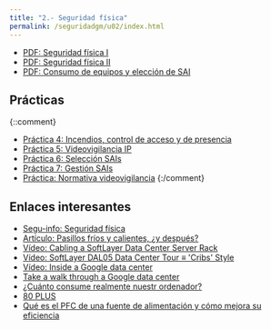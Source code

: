 ```yaml
---
title: "2.- Seguridad física"
permalink: /seguridadgm/u02/index.html
---
```


* [PDF: Seguridad física I](doc/SI_tema2_seguridad_fisica.pdf)
* [PDF: Seguridad física II](doc/SI_tema2_seguridad_fisica_II.pdf)
* [PDF: Consumo de equipos y elección de SAI](doc/consumo.pdf)

## Prácticas

{::comment}
* [Práctica 4: Incendios, control de acceso y de presencia](seguridadfisica.html)
* [Práctica 5: Videovigilancia IP](videovigilancia.html)
* [Práctica 6: Selección SAIs](seleccionsai.html)
* [Práctica 7: Gestión SAIs](gestionsai.html)
* [Práctica: Normativa videovigilancia](http://dit.gonzalonazareno.org/moodle/pluginfile.php/3838/mod_resource/content/2/guia_videovigilancia.pdf)
{:/comment}

## Enlaces interesantes

* [Segu-info: Seguridad física](http://www.segu-info.com.ar/fisica/seguridadfisica.htm)
* [Artículo: Pasillos fríos y calientes, ¿y después?](https://www.nixval.com/blog/2008/12/31/pasillos-frios-y-calientes-y-despues/)
* [Vídeo: Cabling a SoftLayer Data Center Server Rack](https://www.youtube.com/watch?v=jLgvDValxFE)
* [Vídeo: SoftLayer DAL05 Data Center Tour ≡ 'Cribs' Style](https://www.youtube.com/watch?v=YQERVf9ibzY)
* [Vídeo: Inside a Google data center](https://www.youtube.com/watch?v=XZmGGAbHqa0)
* [Take a walk through a Google data center](https://www.google.com/about/datacenters/inside/streetview/)
* [¿Cuánto consume realmente nuestr ordenador?](https://hardzone.es/cuanto-consume-realmente-nuestro-ordenador/)
* [80 PLUS](https://es.m.wikipedia.org/wiki/80_PLUS)
* [Qué es el PFC de una fuente de alimentación y cómo mejora su eficiencia](https://hardzone.es/2018/06/03/pfc-fuente-alimentacion-mejora-eficiencia/)
